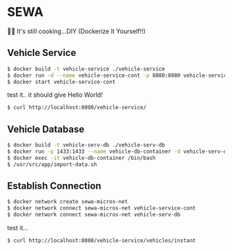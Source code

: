 # SEWA

🚨🚨 It's still cooking...DIY (Dockerize It Yourself!!)


## Vehicle Service
```bash
$ docker build -t vehicle-service ./vehicle-service
$ docker run -d --name vehicle-service-cont -p 8080:8080 vehicle-service
$ docker start vehicle-service-cont
```
test it.. it should give Hello World!
```bash
$ curl http://localhost:8080/vehicle-service/
```

## Vehicle Database
```bash
$ docker build -t vehicle-serv-db ./vehicle-serv-db
$ docker run -p 1433:1433 --name vehicle-db-container -d vehicle-serv-db
$ docker exec -it vehicle-db-container /bin/bash
$ /usr/src/app/import-data.sh
```

## Establish Connection
```bash
$ docker network create sewa-micros-net
$ docker network connect sewa-micros-net vehicle-service-cont
$ docker network connect sewa-micros-net vehicle-serv-db
```
test it...
```bash
$ curl http://localhost:8080/vehicle-service/vehicles/instant
```
